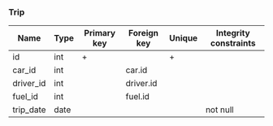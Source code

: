 ### Trip


|Name|Type|Primary key|Foreign key|Unique|Integrity constraints|
|----|----|-----------|-----------|------|---------------------|
|id|int|+||+||
|car_id|int||car.id|||
|driver_id|int||driver.id|||
|fuel_id|int||fuel.id|||
|trip_date|date||||not null|

